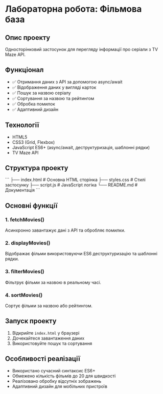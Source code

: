 # Лабораторна робота: Фільмова база

## Опис проекту

Односторінковий застосунок для перегляду інформації про серіали з TV Maze API.

## Функціонал

- ✅ Отримання даних з API за допомогою async/await
- ✅ Відображення даних у вигляді карток
- ✅ Пошук за назвою серіалу
- ✅ Сортування за назвою та рейтингом
- ✅ Обробка помилок
- ✅ Адаптивний дизайн

## Технології

- HTML5
- CSS3 (Grid, Flexbox)
- JavaScript ES6+ (async/await, деструктуризація, шаблонні рядки)
- TV Maze API

## Структура проекту

\`\`\`
├── index.html # Основна HTML сторінка
├── styles.css # Стилі застосунку
├── script.js # JavaScript логіка
└── README.md # Документація
\`\`\`

## Основні функції

### 1. fetchMovies()

Асинхронно завантажує дані з API та обробляє помилки.

### 2. displayMovies()

Відображає фільми використовуючи ES6 деструктуризацію та шаблонні рядки.

### 3. filterMovies()

Фільтрує фільми за назвою в реальному часі.

### 4. sortMovies()

Сортує фільми за назвою або рейтингом.

## Запуск проекту

1. Відкрийте `index.html` у браузері
2. Дочекайтеся завантаження даних
3. Використовуйте пошук та сортування

## Особливості реалізації

- Використано сучасний синтаксис ES6+
- Обмежено кількість фільмів до 20 для швидкості
- Реалізовано обробку відсутніх зображень
- Адаптивний дизайн для мобільних пристроїв
